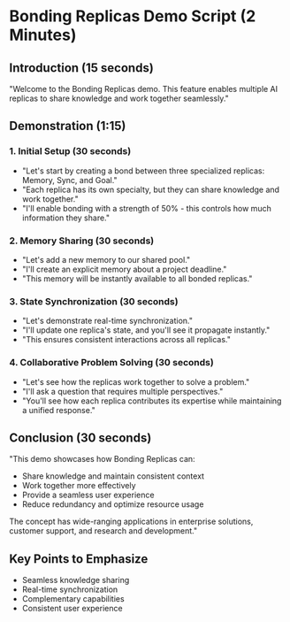 # Bonding Replicas Demo Script (2 Minutes)

## Introduction (15 seconds)
"Welcome to the Bonding Replicas demo. This feature enables multiple AI replicas to share knowledge and work together seamlessly."

## Demonstration (1:15)

### 1. Initial Setup (30 seconds)
- "Let's start by creating a bond between three specialized replicas: Memory, Sync, and Goal."
- "Each replica has its own specialty, but they can share knowledge and work together."
- "I'll enable bonding with a strength of 50% - this controls how much information they share."

### 2. Memory Sharing (30 seconds)
- "Let's add a new memory to our shared pool."
- "I'll create an explicit memory about a project deadline."
- "This memory will be instantly available to all bonded replicas."

### 3. State Synchronization (30 seconds)
- "Let's demonstrate real-time synchronization."
- "I'll update one replica's state, and you'll see it propagate instantly."
- "This ensures consistent interactions across all replicas."

### 4. Collaborative Problem Solving (30 seconds)
- "Let's see how the replicas work together to solve a problem."
- "I'll ask a question that requires multiple perspectives."
- "You'll see how each replica contributes its expertise while maintaining a unified response."

## Conclusion (30 seconds)
"This demo showcases how Bonding Replicas can:
- Share knowledge and maintain consistent context
- Work together more effectively
- Provide a seamless user experience
- Reduce redundancy and optimize resource usage

The concept has wide-ranging applications in enterprise solutions, customer support, and research and development."

## Key Points to Emphasize
- Seamless knowledge sharing
- Real-time synchronization
- Complementary capabilities
- Consistent user experience
